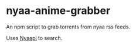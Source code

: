 # nyaa-anime-grabber
An npm script to grab torrents from nyaa rss feeds.

Uses [Nyaapi](https://github.com/Kylart/Nyaapi) to search.
